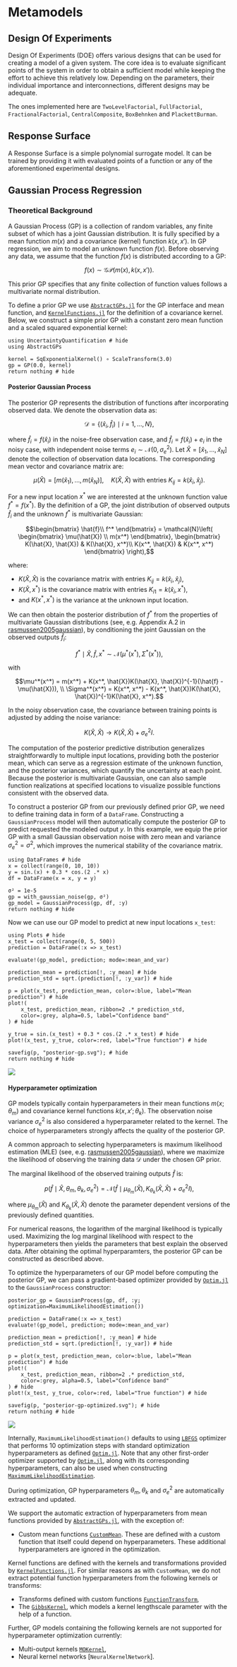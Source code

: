 # Metamodels

## Design Of Experiments

Design Of Experiments (DOE) offers various designs that can be used for creating a model of a given system. The core idea is to evaluate significant points of the system in order to obtain a sufficient model while keeping the effort to achieve this relatively low. Depending on the parameters, their individual importance and interconnections, different designs may be adequate.

The ones implemented here are `TwoLevelFactorial`, `FullFactorial`, `FractionalFactorial`, `CentralComposite`, `BoxBehnken` and `PlackettBurman`.

## Response Surface

A Response Surface is a simple polynomial surrogate model. It can be trained by providing it with evaluated points of a function or any of the aforementioned experimental designs.

## Gaussian Process Regression

### Theoretical Background
A Gaussian Process (GP) is a collection of random variables, any finite subset of which has a joint Gaussian distribution. It is fully specified by a mean function $m(x)$ and a covariance (kernel) function $k(x, x')$. In GP regression, we aim to model an unknown function $f(x)$. Before observing any data, we assume that the function $f(x)$ is distributed according to a GP:

```math
f(x) \sim \mathcal{G}\mathcal{P}\left( m(x), k(x, x')  \right).
```

This prior GP specifies that any finite collection of function values follows a multivariate normal distribution. 

To define a prior GP we use [`AbstractGPs.jl`](https://juliagaussianprocesses.github.io/AbstractGPs.jl/stable/) for the GP interface and mean function, and [`KernelFunctions.jl`](https://juliagaussianprocesses.github.io/KernelFunctions.jl/stable/) for the definition of a covariance kernel. Below, we construct a simple prior GP with a constant zero mean function and a scaled squared exponential kernel:

```@example gaussianprocess
using UncertaintyQuantification # hide
using AbstractGPs

kernel = SqExponentialKernel() ∘ ScaleTransform(3.0)
gp = GP(0.0, kernel)
return nothing # hide
```

#### Posterior Gaussian Process
The posterior GP represents the distribution of functions after incorporating observed data. We denote the observation data as: 

```math
\mathcal{D} = \lbrace (\hat{x}_i, \hat{f}_i) \mid i=1, \dots, N \rbrace,
```

where $\hat{f}_i = f(\hat{x}_i)$ in the noise-free observation case, and $\hat{f}_i = f(\hat{x}_i) + e_i$ in the noisy case, with independent noise terms $e_i \sim \mathcal{N}(0, \sigma_e^2)$. Let $\hat{X} = [\hat{x}_1, \dots, \hat{x}_N]$ denote the collection of observation data locations. The corresponding mean vector and covariance matrix are:

```math
\mu(\hat{X}) = [m(\hat{x}_1), \dots, m(\hat{x}_N)], \quad K(\hat{X}, \hat{X}) \text{ with entries } K_{ij} = k(\hat{x}_i, \hat{x}_j).
 ```

For a new input location $x^*$ we are interested at the unknown function value $f^* = f(x^*)$. By the definition of a GP, the joint distribution of observed outputs $\hat{f}_i$ and the unknown $f^*$ is multivariate Gaussian:

```math
\begin{bmatrix} \hat{f}\\ f^* \end{bmatrix} = \mathcal{N}\left( \begin{bmatrix} \mu(\hat{X}) \\ m(x^*) \end{bmatrix},  \begin{bmatrix} K(\hat{X}, \hat{X}) & K(\hat{X}, x^*)\\ K(x^*, \hat{X}) & K(x^*, x^*) \end{bmatrix} \right),
```

where:
- $K(\hat{X}, \hat{X})$ is the covariance matrix with entries $K_{ij} = k(\hat{x}_i, \hat{x}_j)$,
- $K(\hat{X}, x^*)$ is the covariance matrix with entries $K_{i1} = k(\hat{x}_i, x^*)$,
- and $K(x^*, x^*)$ is the variance at the unknown input location.

We can then obtain the posterior distribution of $f^*$ from the properties of multivariate Gaussian distributions (see, e.g. Appendix A.2 in [rasmussen2005gaussian](@cite)), by conditioning the joint Gaussian on the observed outputs $\hat{f}_i$:

```math
f^* \mid \hat{X}, \hat{f}, x^* \sim \mathcal{N}(\mu^*(x^*), \Sigma^*(x^*)),
```

with 

```math
\mu^*(x^*) = m(x^*) + K(x^*, \hat{X})K(\hat{X}, \hat{X})^{-1}(\hat{f} - \mu(\hat{X})), \\
\Sigma^*(x^*) = K(x^*, x^*) - K(x^*, \hat{X})K(\hat{X}, \hat{X})^{-1}K(\hat{X}, x^*).
```

In the noisy observation case, the covariance between training points is adjusted by adding the noise variance:

```math
K(\hat{X}, \hat{X}) \rightarrow K(\hat{X}, \hat{X}) + \sigma^2_{e}I.
```

The computation of the posterior predictive distribution generalizes straightforwardly to multiple input locations, providing both the posterior mean, which can serve as a regression estimate of the unknown function, and the posterior variances, which quantify the uncertainty at each point. Because the posterior is multivariate Gaussian, one can also sample function realizations at specified locations to visualize possible functions consistent with the observed data.

To construct a posterior GP from our previously defined prior GP, we need to define training data in form of a `DataFrame`. Constructing a `GaussianProcess` model will then automatically compute the posterior GP to predict requested the modeled output $y$. In this example, we equip the prior GP with a small Gaussian observation noise with zero mean and variance $\sigma^2_{e}=\sigma^2$, which improves the numerical stability of the covariance matrix.

```@example gaussianprocess
using DataFrames # hide
x = collect(range(0, 10, 10))
y = sin.(x) + 0.3 * cos.(2 .* x)
df = DataFrame(x = x, y = y)

σ² = 1e-5 
gp = with_gaussian_noise(gp, σ²)
gp_model = GaussianProcess(gp, df, :y)
return nothing # hide
```

Now we can use our GP model to predict at new input locations `x_test`:

```@example gaussianprocess
using Plots # hide
x_test = collect(range(0, 5, 500))
prediction = DataFrame(:x => x_test)

evaluate!(gp_model, prediction; mode=:mean_and_var)

prediction_mean = prediction[!, :y_mean] # hide
prediction_std = sqrt.(prediction[!, :y_var]) # hide

p = plot(x_test, prediction_mean, color=:blue, label="Mean prediction") # hide
plot!(
    x_test, prediction_mean, ribbon=2 .* prediction_std, 
    color=:grey, alpha=0.5, label="Confidence band"
) # hide

y_true = sin.(x_test) + 0.3 * cos.(2 .* x_test) # hide
plot!(x_test, y_true, color=:red, label="True function") # hide

savefig(p, "posterior-gp.svg"); # hide
return nothing # hide
```
![](posterior-gp.svg)

#### Hyperparameter optimization
GP models typically contain hyperparameters in their mean functions $m(x; \theta_m)$ and covariance kernel functions $k(x, x'; \theta_k)$. The observation noise variance $\sigma^2_{e}$ is also considered a hyperparameter related to the kernel. The choice of hyperparameters strongly affects the quality of the posterior GP. 

A common approach to selecting hyperparameters is maximum likelihood estimation (MLE) (see, e.g. [rasmussen2005gaussian](@cite)), where we maximize the likelihood of observing the training data $\mathcal{D}$ under the chosen GP prior.

The marginal likelihood of the observed training outputs $\hat{f}$ is:

```math
p(\hat{f} \mid \hat{X}, \theta_m, \theta_k, \sigma^2_{e}) = \mathcal{N}(\hat{f} \mid \mu_{\theta_m}(\hat{X}), K_{\theta_k}(\hat{X}, \hat{X}) + \sigma^2_{e}I),
```

where $\mu_{\theta_m}(\hat{X})$ and $K_{\theta_k}(\hat{X}, \hat{X})$ denote the parameter dependent versions of the previously defined quantities. 

For numerical reasons, the logarithm of the marginal likelihood is typically used. Maximizing the log marginal likelihood with respect to the hyperparameters then yields the parameters that best explain the observed data. After obtaining the optimal hyperparamters, the posterior GP can be constructed as described above.

To optimize the hyperparameters of our GP model before computing the posterior GP, we can pass a gradient-based optimizer provided by [`Optim.jl`](https://julianlsolvers.github.io/Optim.jl/stable/) to the `GaussianProcess` constructor:

```@example gaussianprocess
posterior_gp = GaussianProcess(gp, df, :y; optimization=MaximumLikelihoodEstimation())

prediction = DataFrame(:x => x_test)
evaluate!(gp_model, prediction; mode=:mean_and_var)

prediction_mean = prediction[!, :y_mean] # hide
prediction_std = sqrt.(prediction[!, :y_var]) # hide

p = plot(x_test, prediction_mean, color=:blue, label="Mean prediction") # hide
plot!(
    x_test, prediction_mean, ribbon=2 .* prediction_std, 
    color=:grey, alpha=0.5, label="Confidence band"
) # hide
plot!(x_test, y_true, color=:red, label="True function") # hide

savefig(p, "posterior-gp-optimized.svg"); # hide
return nothing # hide
```
![](posterior-gp-optimized.svg)

Internally, `MaximumLikelihoodEstimation()` defaults to using [`LBFGS`](https://julianlsolvers.github.io/Optim.jl/stable/algo/lbfgs/) optimizer that performs 10 optimization steps with standard optimization hyperparameters as defined [`Optim.jl`](https://julianlsolvers.github.io/Optim.jl/stable/). Note that any other first-order optimizer supported by [`Optim.jl`](https://julianlsolvers.github.io/Optim.jl/stable/), along with its corresponding hyperparameters, can also be used when constructing [`MaximumLikelihoodEstimation`](@ref).

During optimization, GP hyperparameters $\theta_m, \theta_k$ and $\sigma^2_{e}$ are automatically extracted and updated. 

We support the automatic extraction of hyperparameters from mean functions provided by [`AbstractGPs.jl`](https://juliagaussianprocesses.github.io/AbstractGPs.jl/stable/api/#Mean-functions), with the exception of:
- Custom mean functions [`CustomMean`](https://juliagaussianprocesses.github.io/AbstractGPs.jl/stable/api/#AbstractGPs.CustomMean). These are defined with a custom function that itself could depend on hyperparameters. These additional hyperparameters are ignored in the optimization.

Kernel functions are defined with the kernels and transformations provided by [`KernelFunctions.jl`](https://juliagaussianprocesses.github.io/KernelFunctions.jl/stable/). For similar reasons as with `CustomMean`, we do not extract potential function hyperparameters from the following kernels or transforms:
- Transforms defined with custom functions [`FunctionTransform`](https://juliagaussianprocesses.github.io/KernelFunctions.jl/stable/transform/#KernelFunctions.FunctionTransform),
- The [`GibbsKernel`](https://juliagaussianprocesses.github.io/KernelFunctions.jl/stable/kernels/#KernelFunctions.GibbsKernel), which models a kernel lengthscale parameter with the help of a function.

Further, GP models containing the following kernels are not supported for hyperparameter optimization currently:
- Multi-output kernels [`MOKernel`](https://juliagaussianprocesses.github.io/KernelFunctions.jl/stable/kernels/#Multi-output-Kernels),
- Neural kernel networks [`NeuralKernelNetwork`].

